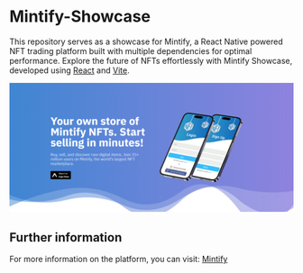 # Mintify-Showcase

This repository serves as a showcase for Mintify, a React Native powered NFT trading
platform built with multiple dependencies for optimal performance. Explore the
future of NFTs effortlessly with Mintify Showcase, developed using [React](https://react.dev/) and [Vite](https://vitejs.dev/).

![Banner](https://raw.githubusercontent.com/Sharjeel-Riaz/React/main/Projects/mintify-showcase/src/assets/Mintify-Showcase%20Banner.png)

## Further information

For more information on the platform, you can visit: [Mintify](https://github.com/Sharjeel-Riaz/Mintify)
